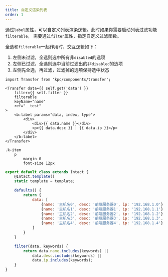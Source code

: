 ```yaml
---
title: 自定义渲染列表
order: 1
---
```


通过`label`属性，可以自定义列表渲染逻辑。此时如果你需要启动列表过滤功能`filterable`，
需要通过`filter`属性，指定自定义过滤函数。

全选和`filterable`一起作用时，交互逻辑如下：

1. 左侧未过滤，全选则选中所有非`disabled`的选项
2. 左侧已过滤，全选则选中当前过滤出的非`disabled`的选项
3. 左侧先全选，再过滤，过滤掉的选项保持选中状态


```vdt
import Transfer from 'kpc/components/transfer';

<Transfer data={{ self.get('data') }} 
    filter={{ self.filter }}
    filterable
    keyName="name"
    ref="__test"
>
    <b:label params="data, index, type">
        <div>
            <div>{{ data.name }}</div>
            <p>{{ data.desc }} | {{ data.ip }}</p>
        </div>
    </b:label>
</Transfer>
```

```styl
.k-item
    p
        margin 0
        font-size 12px
```

```js
export default class extends Intact {
    @Intact.template()
    static template = template;

    defaults() {
        return {
            data: [
                {name: '主机名0', desc: '前端服务器0', ip: '192.168.1.0'},
                {name: '主机名1', desc: '前端服务器1', ip: '192.168.1.1'},
                {name: '主机名2', desc: '前端服务器2', ip: '192.168.1.2'},
                {name: '主机名3', desc: '前端服务器3', ip: '192.168.1.3', disabled: true},
                {name: '主机名4', desc: '前端服务器4', ip: '192.168.1.4'},
            ]
        }
    }

    filter(data, keywords) {
        return data.name.includes(keywords) || 
            data.desc.includes(keywords) ||
            data.ip.includes(keywords);
    }
}
```
